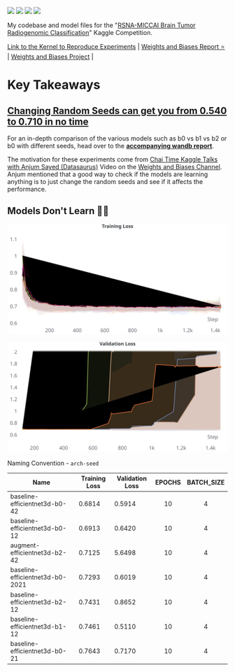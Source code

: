![](https://anaconda.org/sauravmaheshkar/rsna/badges/latest_release_date.svg) ![](https://anaconda.org/sauravmaheshkar/rsna/badges/license.svg) ![](https://github.com/SauravMaheshkar/RSNA-MICCAI/actions/workflows/main.yml/badge.svg) ![](https://img.shields.io/docker/image-size/sauravmaheshkar/rsna.svg)

My codebase and model files for the "[RSNA-MICCAI Brain Tumor Radiogenomic Classification](https://www.kaggle.com/c/rsna-miccai-brain-tumor-radiogenomic-classification/overview)" Kaggle Competition.

[Link to the Kernel to Reproduce Experiments](https://www.kaggle.com/sauravmaheshkar/rsna-miccai-the-random-seed-fluke/) | [Weights and Biases Report ⭐️](https://wandb.ai/sauravmaheshkar/RSNA-MICCAI/reports/The-Fluke--VmlldzoxMDA2MDQy) | [Weights and Biases Project](https://wandb.ai/sauravmaheshkar/RSNA-MICCAI) |
# Key Takeaways

## [Changing Random Seeds can get you from 0.540 to 0.710 in no time](https://www.kaggle.com/c/rsna-miccai-brain-tumor-radiogenomic-classification/discussion/271214)


For an in-depth comparison of the various models such as b0 vs b1 vs b2 or b0 with different seeds, head over to the [**accompanying wandb report**](https://wandb.ai/sauravmaheshkar/RSNA-MICCAI/reports/The-Fluke--VmlldzoxMDA2MDQy).

The motivation for these experiments come from [Chai Time Kaggle Talks with Anjum Sayed (Datasaurus)](https://youtu.be/udw-uSV66EQ) Video on the [Weights and Biases Channel](https://www.youtube.com/WeightsBiases). Anjum mentioned that a good way to check if the models are learning anything is to just change the random seeds and see if it affects the performance.

## Models Don't Learn 🤷🏻

![](https://raw.githubusercontent.com/SauravMaheshkar/RSNA-MICCAI/main/assets/Fluke-Training-Loss.svg)

![](https://raw.githubusercontent.com/SauravMaheshkar/RSNA-MICCAI/main/assets/Fluke-Validation-Loss.svg)

Naming Convention - `arch-seed`

|**Name**                           |**Training Loss**|**Validation Loss**|**EPOCHS**|**BATCH_SIZE**|
|-------------------------------|-------------|---------------|:------:|:----------:|
|baseline-efficientnet3d-b0-42  |0.6814|0.5914|10    |4         |64        |
|baseline-efficientnet3d-b0-12  |0.6913|0.6420|10    |4         |64        |
|augment-efficientnet3d-b2-42   |0.7125|5.6498|10    |4         |64        |
|baseline-efficientnet3d-b0-2021|0.7293|0.6019|10    |4         |64        |
|baseline-efficientnet3d-b2-12  |0.7431|0.8652|10    |4         |64        |
|baseline-efficientnet3d-b1-12  |0.7461|0.5110|10    |4         |64        |
|baseline-efficientnet3d-b0-21  |0.7643|0.7170|10    |4         |64        |
